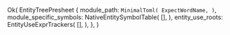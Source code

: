 Ok(
    EntityTreePresheet {
        module_path: `MinimalToml(
            ExpectWordName,
        )`,
        module_specific_symbols: NativeEntitySymbolTable(
            [],
        ),
        entity_use_roots: EntityUseExprTrackers(
            [],
        ),
    },
)